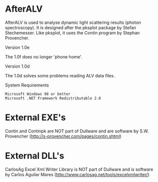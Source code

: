 AfterALV
========

AfterALV is used to analyse dynamic light scattering results (photon spectroscopy). It is designed after the pksplot package by Stefan Stechemesser. Like pksplot, it uses the Contin program by Stephan Provencher.

 
Version 1.0e

The 1.0f does no longer 'phone home'.

Version 1.0d

The 1.0d solves some problems reading ALV data files.

 
System Requirements

    Microsoft Windows 98 or better
    Microsoft .NET Framework Redistributable 2.0




External EXE's
==============

Contin and Continpk are NOT part of Dullware and are software by S.W. Provencher (http://s-provencher.com/pages/contin.shtml)


External DLL's
==============

CarlosAg Excel Xml Writer Library is NOT part of Dullware and is software by Carlos Aguilar Mares (http://www.carlosag.net/tools/excelxmlwriter/)

